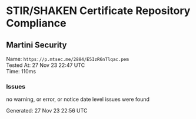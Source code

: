 # STIR/SHAKEN Certificate Repository Compliance

## Martini Security

Name: `https://p.mtsec.me/2884/E5IzR6nTlqac.pem`\
Tested At: 27 Nov 23 22:47 UTC\
Time: 110ms

### Issues

no warning, or error, or notice date level issues were found

Generated: 27 Nov 23 22:56 UTC
